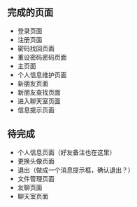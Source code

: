## 完成的页面
* 登录页面
* 注册页面
* 密码找回页面
* 重设密码密码页面
* 主页面
* 个人信息维护页面
* 新朋友页面
* 新朋友查找页面
* 进入聊天室页面
* 信息提示页面

## 待完成
* 个人信息页面（好友备注也在这里）
* 更换头像页面
* 退出（做成一个消息提示框，确认退出？）
* 文件管理页面
* 友聊页面
* 聊天室页面
